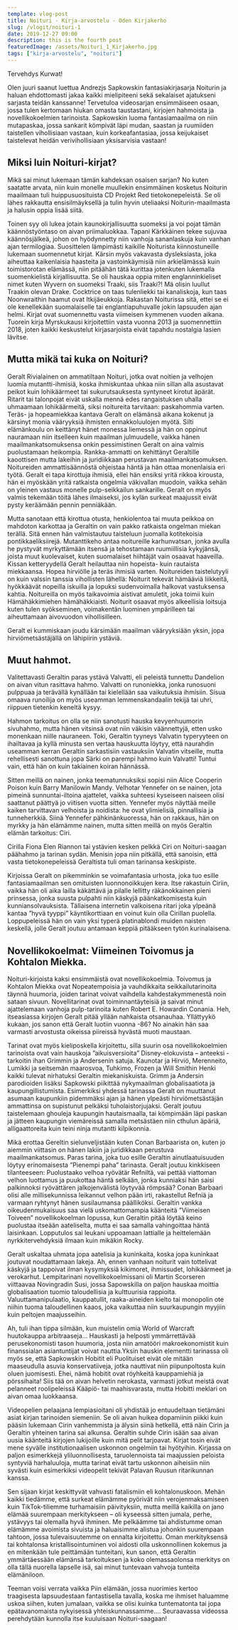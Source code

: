 ```yaml
---
template: vlog-post
title: Noituri - Kirja-arvostelu - Oden Kirjakerho
slug: /vlogit/noituri-1
date: 2019-12-27 09:00
description: this is the fourth post
featuredImage: /assets/Noituri_1_Kirjakerho.jpg
tags: ["kirja-arvostelu", "noituri"]
---
```

Tervehdys Kurwat! 

Olen juuri saanut luettua Andrezjs Sapkowskin fantasiakirjasarja Noiturin ja haluan ehdottomasti jakaa kaikki mielipiteeni sekä sekalaiset ajatukseni sarjasta teidän kanssanne! Tervetuloa videosarjan ensimmäiseen osaan, jossa tulen kertomaan hiukan omasta taustastani, kirjojen hahmoista ja novellikokoelmien tarinoista. 
Sapkowskin luoma fantasiamaailma on niin mutapaskaa, jossa sankarit kömpivät läpi mudan, saastan ja ruumiiden taistellen vihollisiaan vastaan, kuin korkeafantasiaa, jossa keijukaiset taistelevat heidän verivihollisiaan yksisarvisia vastaan!
## Miksi luin Noituri-kirjat?

Mikä sai minut lukemaan tämän kahdeksan osaisen sarjan? No kuten saatatte arvata, niin kuin monelle muullekin ensimmäinen kosketus Noiturin maailmaan tuli huippusuosituista CD Projekt Red tietokonepeleistä. Se oli lähes rakkautta ensisilmäyksellä ja tulin hyvin uteliaaksi Noiturin-maailmasta ja halusin oppia lisää siitä.

Toinen syy oli lukea jotain kaunokirjallisuutta suomeksi ja voi pojat tämän käännöstyöntaso on aivan priimaluokkaa. Tapani Kärkkäinen tekee sujuvaa käännösjälkeä, johon on hyödynnetty niin vanhoja sananlaskuja kuin vanhan ajan termilogiaa. Suosittelen lämpimästi kaikille Noiturista kiinnostuneille lukemaan suomennetut kirjat. Kärsin myös vakavasta dysleksiasta, joka aiheuttaa kaikenlaisia haasteita ja vastoinkäymisiä niin arkielämässä kuin toimistorotan elämässä, niin pitäähän tätä kurittaa jotenkuten lukemalla suomenkielistä kirjallisuutta. Se oli hauskaa oppia miten englanninkieliset nimet kuten Wyvern on suomeksi Traaki, siis Traaki?! Mä olisin luullut Traakin olevan Drake. Cocktrice on taas tulenliekki tai kanaliskoja, kun taas Noonwraithin haamut ovat Itkijäeukkoja.
Rakastan Noiturissa sitä, ettei se ei ole kenellekään suomalaiselle tai englantiapuhuvalle jokin lapsuuden ajan helmi. Kirjat ovat suomennettu vasta viimeisen kymmenen vuoden aikana. Tuorein kirja Myrskukausi kirjoitettiin vasta vuonna 2013 ja suomennettiin 2018, joten kaikki keskustelut kirjasarjoista eivät tapahdu nostalgia lasien lävitse.

## Mutta mikä tai kuka on Noituri?

Geralt Rivialainen on ammatiltaan Noituri, jotka ovat noitien ja velhojen luomia mutantti-ihmisiä, koska ihmiskuntaa uhkaa niin sillan alla asustavat peikot kuin lohikäärmeet tai sukurutsauksesta syntyneet kirotut äpärät. Ritarit tai talonpojat eivät uskalla mennä edes rangaistuksen uhalla uhmaamaan lohikäärmeitä, siksi noitureita tarvitaan: paskahommia varten. Teräs- ja hopeamiekkaa kantava Geralt on elämänsä aikana kokenut ja kärsinyt monia vääryyksiä ihmisten ennakkoluulojen myötä. Silti elämänkoulu on keittänyt hänet monessa liemessä ja hän on oppinut nauramaan niin itselleen kuin maailman julmuudelle, vaikka hänen maailmankatsomuksensa onkin pessimistinen Geralt on aina valmis puolustamaan heikompia. Rankka-ammatti on kehittänyt Geraltille kaoottisen mutta lakeihin ja juridiikkaan perustavan maailmankatsomuksen. Noitureiden ammattisäännöstä ohjeistaa häntä ja hän ottaa monenlaisia eri työtä. Geralt ei tapa kirottuja ihmisiä, ellei hän ensiksi yritä rikkoa kirousta, hän ei myöskään yritä ratkaista ongelmia väkivallan muodoin, vaikka sehän on yleinen vastaus monelle pulp-seikkailun sankarille. Geralt on myös valmis tekemään töitä lähes ilmaiseksi, jos kylän surkeat maajussit eivät pysty keräämään pennin penniäkään. 

Mutta sanotaan että kirottua otusta, henkiolentoa tai muuta peikkoa on mahdoton karkottaa ja Geraltin on vain pakko ratkaista ongelman miekan terällä. Sitä ennen hän valmistautuu taisteluun juomalla kotitekoisia pontikkaeliksiirejä. Mutanttikeho antaa noitureille karhunvatsan, jonka avulla he pystyvät myrkyttämään itsensä ja tehostamaan ruumiillisia kykyjänsä, joista muut kuolevaiset, kuten suomalaiset hiihtäjät vain osaavat haaveilla.
Kissan ketteryydellä Geralt heilauttaa niin hopeista- kuin rautaista miekkaansa. Hopea hirviölle ja teräs ihmisiä varten. Noitureiden taistelutyyli on kuin valssin tanssia vihollisten lähellä: Noiturit tekevät hämääviä liikkeitä, hyökkäävät nopeilla iskuilla ja lopuksi sudenvoimalla halkovat vastuksensa kahtia.  Noitureilla on myös taikavoimia aistivat amuletit, joka toimii kuin Hämähäkkimiehen hämähäkkiaisti. Noiturit osaavat myös alkeellisia loitsuja kuten tulen syökseminen, voimakentän luominen ympärilleen tai aiheuttamaan aivovuodon vihollisilleen.

Geralt ei kummiskaan joudu kärsimään maailman vääryyksiään yksin, jopa hirviömetsästäjällä on lähipiirin ystäviä. 

## Muut hahmot.

Valitettavasti Geraltin paras ystävä Valvatti, eli peleistä tunnettu Dandelion on aivan vitun rasittava hahmo. Valvatti on runoniekka, jonka runosuoni pulppuaa ja terävällä kynällään tai kielellään saa vaikutuksia ihmisiin. Sisua omaava runoilija on myös useamman lemmenskandaalin tekijä tai uhri, riippuen tietenkin keneltä kysyy.

Hahmon tarkoitus on olla se niin sanotusti hauska kevyenhuumorin sivuhahmo, mutta hänen vitsinsä ovat niin väkisin väännettyjä, etten usko monenkaan niille nauraneen. Toki, Geraltin tyyneys Valvatin typeryyteen on ihailtavaa ja kyllä minusta sen vertaa hauskuutta löytyy, että naurahdin useamman kerran Geraltin sarkastisiin vastauksiin Valvatin vitseille, mutta rehellisesti sanottuna jopa Särki on parempi hahmo kuin Valvatti! Tuntui vain, että hän on kuin takiainen koiran hännässä.

Sitten meillä on nainen, jonka teematunnuksiksi sopisi niin Alice Cooperin Poison kuin Barry Manilowin Mandy. Velhotar Yennefer on se nainen, jota pimeinä sunnuntai-iltoina ajattelet, vaikka suhteesi kyseiseen naiseen olisi saattanut päättyä jo viitisen vuotta sitten. Yennefer myös näyttää meille kaiken tarvittavan velhoista ja noidista: he ovat ylimielisiä, pinnallisia ja tunneherkkiä. Siinä Yennefer pähkinänkuoressa, hän on rakkaus, hän on myrkky ja hän elämämme nainen, mutta sitten meillä on myös Geraltin elämän tarkoitus: Ciri.

Cirilla Fiona Elen Riannon tai ystävien kesken pelkkä Ciri on Noituri-saagan päähahmo ja tarinan sydän. Menisin jopa niin pitkällä, että sanoisin, että vasta tietokonepeleissä Geraltista tuli oman tarinansa keskipiste.

Kirjoissa Geralt on pikemminkin se voimafantasia urhosta, joka tuo esille fantasiamaailman sen omituisten luonnonoikkujen kera. Itse rakastuin Ciriin, vaikka hän oli aika lailla käkättävä ja pilalle lellitty räkänokkainen pieni prinsessa, jonka suusta pulpahti niin käskyjä päänkatkomisesta kuin kunniansolvauksista.
Tällaisena internetin valkoisena ritari joka ylpeänä kantaa ”hyvä tyyppi” käyntikorttiaan en voinut kuin olla Cirillan puolella. Loppupeleissä hän on vain yksi typerä platinablondi muiden naisten keskellä, jolle Geralt joutuu antamaan keppiä pitääkseen tytön kurinalaisena.

## Novellikokoelmat: Viimeinen Toivomus ja Kohtalon Miekka.

Noituri-kirjoista kaksi ensimmäistä ovat novellikokoelmia. Toivomus ja Kohtalon Miekka ovat Nopeatempoisia ja vauhdikkaita seikkailutarinoita täynnä huumoria, joiden tarinat voivat vaihdella kahdestakymmenestä noin sataan sivuun. Novellitarinat ovat toiminnantäyteisiä ja saivat minut ajattelemaan vanhoja pulp-tarinoita kuten Robert E. Howardin Conania. Heh, itseasiassa kirjojen Geralt pitää yllään nahkaista otsanauhaa. Yllättyykö kukaan, jos sanon että Geralt luotiin vuonna -86?  No ainakin hän saa varmasti arvostusta oikeissa piireissä hyvästä muoti maustaan.

Tarinat ovat myös kieliposkella kirjoitettu, silla suurin osa novellikokoelmien tarinoista ovat vain hauskoja ”aikuisversioita” Disney-elokuvista – anteeksi - tarkoitin ihan Grimmin ja Andersenin satuja. Kaunotar ja Hirviö, Merenneito, Lumikki ja seitsemän maarosvoa, Tuhkimo, Frozen ja Will Smithin Henki kaikki tulevat nirhatuksi Geraltin miekaniskuista. Grimm ja Andersin parodioiden lisäksi Sapkowski piikittää nykymaailman globalisaatiota ja kaupungillistumista. Esimerkiksi yhdessä tarinassa Geralt on muuttanut asumaan kaupunkiin pidemmäksi ajan ja hänen ylpeästi hirviömetsästäjän ammattinsa on supistunut pelkäksi tuholaistorjujaksi. Geralt joutuu taistelemaan ghouleja kaupungin hautaismaalla, tai kömpimään läpi paskan ja jätteen kaupungin viemäreissä samalla metsästäen niin cthulun äpäriä, alligaattoreita kuin teini ninja mutantti kilpikonnia. 

Mikä erottaa Gereltin sielunveljistään kuten Conan Barbaarista on, kuten jo aiemmin viittasin on hänen lakiin ja juridikkaan perustuva maailmankatsomus. Paras tarina, joka tuo esille Geraltin ainutlaatuisuuden löytyy erinomaisesta ”Pienempi paha” tarinasta. Geralt joutuu kinkkiseen tilanteeseen: Puolustaako velhoa ryövätär Refniltä, vai pettää viattoman velhon luottamus ja puukottaa häntä selkään, jonka kunniaksi hän saisi palkinnoksi ryövättären jalkojenvälistä löytyvää römpsää? Conan Barbaari olisi alle millisekunnissa leikannut velhon pään irti, rakastellut Refniä ja varmaan ryhtynyt hänen susilaumansa päälliköksi.
Geraltin vankka oikeudenmukaisuus saa vielä uskomattomampia käänteitä ”Viimeisen Toiveen” novellikokoelman lopussa, kun Geraltin pitää löytää keino puolustaa itseään aateliselta, mutta ei saa samalla vahingoittaa häntä laisinkaan. Lopputulos sai leukani uppoamaan lattialle ja heittelemään nyrkkitervehdyksiä ilmaan kuin mikäkin Rocky.  

Geralt uskaltaa uhmata jopa aatelisia ja kuninkaita, koska jopa kuninkaat joutuvat noudattamaan lakeja. Ah, ennen vanhaan noiturit vain tottelivat käskyjä ja tappoivat ilman kysymyksiä kikimoret, ihmissudet, lohikäärmeet ja verokarhut. Lempitarinani novellikokoelmissani oli Martin Scorseren viittaavaa Novingradin Susi, jossa Sapowskilla on paljon hauskaa moittia globalisaation tuomio taloudellisia ja kulttuurisia rappioita. Valuuttamanipulaatio, kauppatullit, raaka-aineiden kielto tai monopolin ote niihin tuoma taloudellinen kaaos, joka vaikuttaa niin suurkaupungin myyjiin kuin peltojen maajusseihin.

Ah, tuli ihan tippa silmään, kun muistelin omia World of Warcraft huutokauppa arbitraaseja… Hauskasti ja helposti ymmärrettävää perusekonomisti tason huumoria, josta niin amatööri makroekonomistit kuin finanssialan asiantuntijat voivat nauttia.Yksin hauskin elementti tarinassa oli myös se, että Sapkowskin Hobitit eli Puolituiset eivät ole mitään maaseudulla asuvia konservatiiveja, jotka nauttivat niin piipunpoltosta kuin oluen juomisesti. Ehei, nämä hobitit ovat röyhkeitä kauppamiehiä ja pörssihaita! Siis tää on aivan helvetin nerokasta, varmasti jotkut meistä ovat pelanneet roolipeleissä Kääpiö- tai maahisvarasta, mutta Hobitti meklari on aivan omaa luokkaansa.

Videopelien pelaajana lempiasioitani oli yhdistää jo entuudeltaan tietämäni asiat kirjan tarinoiden siemeniin. Se oli aivan huikea dopamiinin piikki kuin pääsin lukemaan Cirin vanhemmista ja älysin siinä hetkellä, että näin Cirin ja Geraltin yhteinen tarina sai alkunsa. Geraltin suhde Cirin isään saa aivan uusia käänteitä kirjojen lukijoille kuin mitä pelit tarjoavat. Kirjat tosin eivät mene syvälle institutionaalisen uskonnon ongelmiin tai hyötyihin. Kirjassa on paljon esimerkkejä yliluonnollisesta, taruolennoista tai maajussien peloista syntyviä harhaluuloja, mutta tarinat eivät tartu uskonnon aiheisiin niin syvästi kuin esimerkiksi videopelit tekivät Palavan Ruusun ritarikunnan kanssa.

Sen sijaan kirjat keskittyvät vahvasti fatalismiin eli kohtalonuskoon. Mehän kaikki tiedämme, että surkeat elämämme pyörivät niin verojenmaksamiseen kuin TikTok-tiliemme turhamaisiin päivityksiin, mutta meillä kaikilla on jano elämää suurempaan merkitykseen – oli kyseessä sitten jumala, perhe, ystävyys tai olemalla hyvä ihminen. Me pelkäämme tai ahdistumme oman elämämme avoimista sivuista ja haluaisimme alistua johonkin suurempaan tahtoon, jossa tulevaisuutemme on ennalta kirjoitettu.  Oman merkityksensä tai kohtalonsa kristallisointuminen voi aidosti olla uskonnollinen kokemus ja en mitenkään tule peittämään tunteitani, kun sanon, että Geraltin ymmärtäessään elämänsä tarkoituksen ja koko olemassaolonsa merkitys on olla tällä nuorella lapselle isä, sai minut tuntevaan vahvoja tunteita elämäniloon.

Teeman voisi verrata vaikka Piin elämään, jossa nuorimies kertoo traagisesta lapsuudestaan fantastisella tavalla, koska me ihmiset haluamme uskoa siihen, kuten jumalaan, vaikka se olisi kuinka tuntematonta tai jopa epätavanomaista nykyisessä yhteiskunnassamme….
Seuraavassa videossa perehdytään kunnolla itse kuuluisaan Noituri-saagaan!
